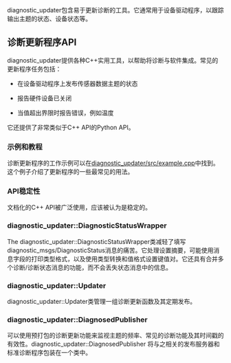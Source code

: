 diagnostic_updater包含易于更新诊断的工具。它通常用于设备驱动程序，以跟踪输出主题的状态、设备状态等。

## 诊断更新程序API 

diagnostic_updater提供各种C++实用工具，以帮助将诊断与软件集成。常见的更新程序任务包括：

* 在设备驱动程序上发布传感器数据主题的状态

* 报告硬件设备已关闭

* 当值超出界限时报告错误，例如温度

它还提供了非常类似于C++ API的Python API。

 ### 示例和教程
 
诊断更新程序的工作示例可以在[diagnostic_updater/src/example.cpp]( http://docs.ros.org/api/diagnostic_updater/html/example_8cpp_source.html)中找到。这个例子介绍了更新程序的一些最常见的用法。 
 
 ### API稳定性
 
文档化的C++ API被广泛使用，应该被认为是稳定的。 

### diagnostic_updater::DiagnosticStatusWrapper

The diagnostic_updater::DiagnosticStatusWrapper类减轻了填写diagnostic_msgs/DiagnosticStatus消息的痛苦。它处理设置摘要，可能使用消息字段的打印类型格式，以及使用类型转换和值格式设置键值对。它还具有合并多个诊断/诊断状态消息的功能，而不会丢失状态消息中的信息。

### diagnostic_updater::Updater

diagnostic_updater::Updater类管理一组诊断更新函数及其定期发布。

### diagnostic_updater::DiagnosedPublisher

 可以使用预打包的诊断更新功能来监视主题的频率、常见的诊断功能及其时间戳的有效性。diagnostic_updater::DiagnosedPublisher 将与之相关的发布服务器和标准诊断程序包装在一个类中。